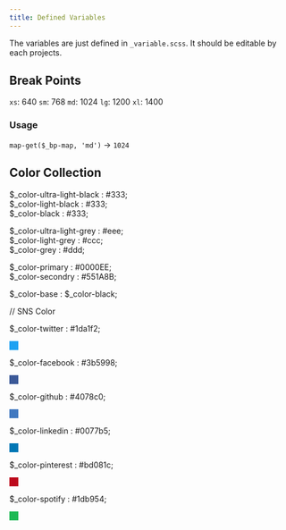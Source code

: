 ```yaml
---
title: Defined Variables 
---
```


The variables are just defined in `_variable.scss`. It should be editable by each projects.

## Break Points

`xs`: 640
`sm`: 768
`md`: 1024
`lg`: 1200
`xl`: 1400

### Usage
`map-get($_bp-map, 'md')` -> `1024`

## Color Collection

$_color-ultra-light-black       : #333;  
$_color-light-black             : #333;  
$_color-black                   : #333;  
  
$_color-ultra-light-grey        : #eee;  
$_color-light-grey              : #ccc;  
$_color-grey                    : #ddd;  
  
$_color-primary                 : #0000EE;  
$_color-secondry                : #551A8B;  
  
$_color-base                    : $_color-black;  
  

// SNS Color  

<p>$_color-twitter       : #1da1f2; <div style="display: inline-block; width: 1rem; height: 1rem; background-color: #1da1f2"></div></p>
<p>$_color-facebook      : #3b5998; <div style="display: inline-block; width: 1rem; height: 1rem; background-color: #3b5998"></div></p>
<p>$_color-github        : #4078c0; <div style="display: inline-block; width: 1rem; height: 1rem; background-color: #4078c0"></div></p>
<p>$_color-linkedin      : #0077b5; <div style="display: inline-block; width: 1rem; height: 1rem; background-color: #0077b5"></div></p>
<p>$_color-pinterest     : #bd081c; <div style="display: inline-block; width: 1rem; height: 1rem; background-color: #bd081c"></div></p>
<p>$_color-spotify       : #1db954; <div style="display: inline-block; width: 1rem; height: 1rem; background-color: #1db954"></div></p>


